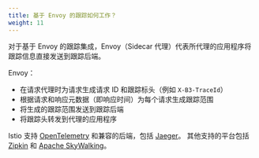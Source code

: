 ```yaml
---
title: 基于 Envoy 的跟踪如何工作？
weight: 11
---
```


对于基于 Envoy 的跟踪集成，Envoy（Sidecar 代理）代表所代理的应用程序将跟踪信息直接发送到跟踪后端。

Envoy：

- 在请求代理时为请求生成请求 ID 和跟踪标头（例如 `X-B3-TraceId`）
- 根据请求和响应元数据（即响应时间）为每个请求生成跟踪范围
- 将生成的跟踪范围发送到跟踪后端
- 将跟踪头转发到代理的应用程序

Istio 支持 [OpenTelemetry](/zh/docs/tasks/observability/distributed-tracing/opentelemetry/)
和兼容的后端，包括 [Jaeger](/zh/docs/tasks/observability/distributed-tracing/jaeger/)。
其他支持的平台包括 [Zipkin](/zh/docs/tasks/observability/distributed-tracing/zipkin/)
和 [Apache SkyWalking](/zh/docs/tasks/observability/distributed-tracing/skywalking/)。
